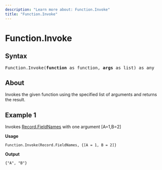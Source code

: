 ```yaml
---
description: "Learn more about: Function.Invoke"
title: "Function.Invoke"
---
```

# Function.Invoke

## Syntax

<pre>
Function.Invoke(<b>function</b> as function, <b>args</b> as list) as any
</pre>

## About

Invokes the given function using the specified list of arguments and returns the result.

## Example 1

Invokes [Record.FieldNames](record-fieldnames.md) with one argument [A=1,B=2]

**Usage**

```powerquery-m
Function.Invoke(Record.FieldNames, {[A = 1, B = 2]}
```

**Output**

`{"A", "B"}`
